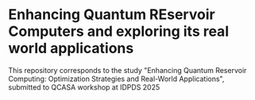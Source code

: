 # Enhancing Quantum REservoir Computers and exploring its real world applications
This repository corresponds to the study "Enhancing Quantum Reservoir Computing: Optimization Strategies and Real-World Applications", submitted to QCASA workshop at IDPDS 2025
